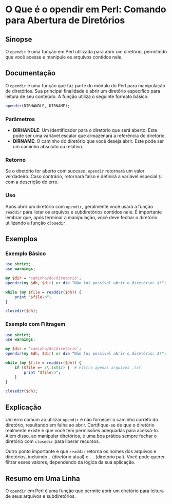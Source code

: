 <!--
Meta Description: # O Que é o opendir em Perl: Comando para Abertura de Diretórios ## Sinopse O `opendir` é uma função em Perl utilizada para abrir um diretório, permit...
Meta Keywords: diretório, que, opendir, para, abrir
-->

# O Que é o opendir em Perl: Comando para Abertura de Diretórios

## Sinopse
O `opendir` é uma função em Perl utilizada para abrir um diretório, permitindo que você acesse e manipule os arquivos contidos nele.

## Documentação
O `opendir` é uma função que faz parte do módulo do Perl para manipulação de diretórios. Sua principal finalidade é abrir um diretório específico para leitura de seu conteúdo. A função utiliza o seguinte formato básico:

```perl
opendir(DIRHANDLE, DIRNAME);
```

### Parâmetros
- **DIRHANDLE**: Um identificador para o diretório que será aberto. Este pode ser uma variável escalar que armazenará a referência do diretório.
- **DIRNAME**: O caminho do diretório que você deseja abrir. Este pode ser um caminho absoluto ou relativo.

### Retorno
Se o diretório for aberto com sucesso, `opendir` retornará um valor verdadeiro. Caso contrário, retornará falso e definirá a variável especial `$!` com a descrição do erro.

### Uso
Após abrir um diretório com `opendir`, geralmente você usará a função `readdir` para listar os arquivos e subdiretórios contidos nele. É importante lembrar que, após terminar a manipulação, você deve fechar o diretório utilizando a função `closedir`.

## Exemplos

### Exemplo Básico
```perl
use strict;
use warnings;

my $dir = 'caminho/do/diretorio';
opendir(my $dh, $dir) or die "Não foi possível abrir o diretório: $!";

while (my $file = readdir($dh)) {
    print "$file\n";
}

closedir($dh);
```

### Exemplo com Filtragem
```perl
use strict;
use warnings;

my $dir = 'caminho/do/diretorio';
opendir(my $dh, $dir) or die "Não foi possível abrir o diretório: $!";

while (my $file = readdir($dh)) {
    if ($file =~ /\.txt$/) {  # Filtra apenas arquivos .txt
        print "$file\n";
    }
}

closedir($dh);
```

## Explicação
Um erro comum ao utilizar `opendir` é não fornecer o caminho correto do diretório, resultando em falha ao abrir. Certifique-se de que o diretório realmente existe e que você tem permissões adequadas para acessá-lo. Além disso, ao manipular diretórios, é uma boa prática sempre fechar o diretório com `closedir` para liberar recursos.

Outro ponto importante é que `readdir` retorna os nomes dos arquivos e diretórios, incluindo `.` (diretório atual) e `..` (diretório pai). Você pode querer filtrar esses valores, dependendo da lógica da sua aplicação.

## Resumo em Uma Linha
O `opendir` em Perl é uma função que permite abrir um diretório para leitura de seus arquivos e subdiretórios.